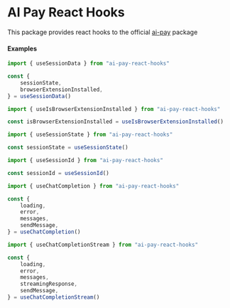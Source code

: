 # AI Pay React Hooks
This package provides react hooks to the official [ai-pay](https://www.npmjs.com/package/ai-pay) package

#### Examples
```typescript 
import { useSessionData } from "ai-pay-react-hooks"

const {
    sessionState, 
    browserExtensionInstalled,
} = useSessionData()
```

```typescript 
import { useIsBrowserExtensionInstalled } from "ai-pay-react-hooks"

const isBrowserExtensionInstalled = useIsBrowserExtensionInstalled()
```

```typescript 
import { useSessionState } from "ai-pay-react-hooks"

const sessionState = useSessionState()
```

```typescript 
import { useSessionId } from "ai-pay-react-hooks"

const sessionId = useSessionId()
```

```typescript 
import { useChatCompletion } from "ai-pay-react-hooks"

const {
    loading,
    error,
    messages,
    sendMessage,
} = useChatCompletion()
```

```typescript 
import { useChatCompletionStream } from "ai-pay-react-hooks"

const {
    loading,
    error,
    messages,
    streamingResponse,
    sendMessage,
} = useChatCompletionStream()
```
